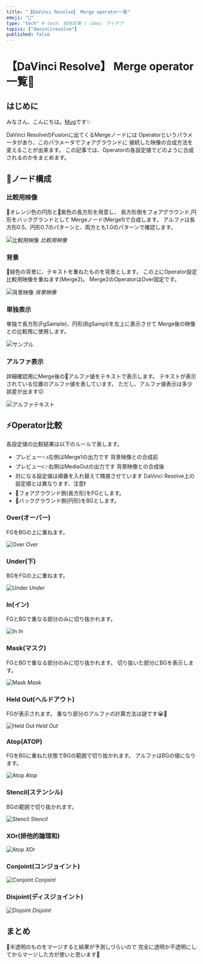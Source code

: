 ```yaml
---
title: "【DaVinci Resolve】 Merge operator一覧"
emoji: "🏫"
type: "tech" # tech: 技術記事 / idea: アイデア
topics: ["davinciresolve"]
published: false
---
```


# 【DaVinci Resolve】 Merge operator一覧📝

## はじめに

みなさん、こんにちは。[Mug](https://www.youtube.com/@MugLabVideoEditing)です✨

DaVinci ResolveのFusionに出てくるMergeノードには
Operatorというパラメータがあり、このパラメータでフォアグラウンドに
接続した映像の合成方法を変えることが出来ます。
この記事では、Operatorの各設定値でどのように合成されるのかをまとめます。


## 📢ノード構成

### 比較用映像

🍊オレンジ色の円形と🍆紫色の長方形を用意し、
長方形側をフォアグラウンド,円形をバックグランドとして
Mergeノード(Merge1)で合成します。
アルファは長方形0.5、円形0.7のパターンと、両方とも1.0のパターンで確認します。

![比較用映像](/images/articles/merge-operator/test-target.png)
*比較用映像*


### 背景

🥦緑色の背景に、テキストを重ねたものを背景とします。
この上にOperator設定比較用映像を重ねます(Merge2)。
Merge2のOperatorはOver固定です。

![背景映像](/images/articles/merge-operator/background.png)
*背景映像*

### 単独表示

単独で長方形(FgSample)、円形(BgSampl)を左上に表示させて
Merge後の映像との比較用に使用します。

![サンプル](/images/articles/merge-operator/sample.png)

### アルファ表示

詳細確認用にMerge後の👻アルファ値をテキストで表示します。
テキストが表示されている位置のアルファ値を表しています。
ただし、アルファ値表示は多少誤差が出ます😖

![アルファテキスト](/images/articles/merge-operator/alpha-text.png)

## ⚡️Operator比較

各設定値の比較結果は以下のルールで表します。

* プレビュー👈左側はMerge1の出力です
  背景映像との合成前
* プレビュー👉右側はMediaOutの出力です
  背景映像との合成後
* 対になる設定値は順番を入れ替えて隣接させています
  DaVinci Resolve上の設定順とは異なります、注意❗️
* 🍆フォアグラウンド側(長方形)をFGとします。
* 🍊バックグラウンド側(円形)をBGとします。


### Over(オーバー)

FGをBGの上に重ねます。

![Over](/images/articles/merge-operator/over.png)
*Over*

### Under(下)

BGをFGの上に重ねます。

![Under](/images/articles/merge-operator/under.png)
*Under*


### In(イン)

FGとBGで重なる部分のみに切り抜かれます。

![In](/images/articles/merge-operator/in.png)
*In*

### Mask(マスク)

FGとBGで重なる部分のみに切り抜かれます。
切り抜いた部分にBGを表示します。

![Mask](/images/articles/merge-operator/mask.png)
*Mask*


### Held Out(ヘルドアウト)

FGが表示されます。
重なり部分のアルファの計算方法は謎です😭🙏

![Held Out](/images/articles/merge-operator/held-out.png)
*Held Out*

### Atop(ATOP)

FGをBGに重ねた状態でBGの範囲で切り抜かれます。
アルファはBGの値になります。

![Atop](/images/articles/merge-operator/atop.png)
*Atop*


### Stencil(ステンシル)

BGの範囲で切り抜かれます。

![Stencil](/images/articles/merge-operator/stencil.png)
*Stencil*


### XOr(排他的論理和)

![Atop](/images/articles/merge-operator/xor.png)
*XOr*

### Conjoint(コンジョイント)

![Conjoint](/images/articles/merge-operator/conjoint.png)
*Conjoint*


### Disjoint(ディスジョイント)

![Disjoint](/images/articles/merge-operator/disjoint.png)
*Disjoint*


## まとめ

👻半透明のものをマージすると結果が予測しづらいので
完全に透明か不透明にしてからマージした方が使いと思います🐼
